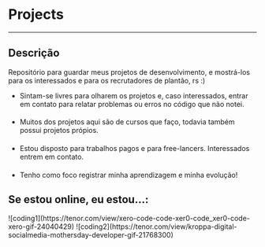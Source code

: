 # Projects
---
## Descrição

Repositório para guardar meus projetos de desenvolvimento, e mostrá-los para os interessados e para os recrutadores de plantão, rs :)

- Sintam-se livres para olharem os projetos e, caso interessados, entrar em contato para relatar problemas ou erros no código que não notei.
####
- Muitos dos projetos aqui são de cursos que faço, todavia também possui projetos própios.
####
- Estou disposto para trabalhos pagos e para free-lancers. Interessados entrem em contato.
####
- Tenho como foco registrar minha aprendizagem e minha evolução!

## Se estou online, eu estou...:

<div> ![coding1](https://tenor.com/view/xero-code-code-xer0-code_xer0-code-xero-gif-24040429)
 ![coding2](https://tenor.com/view/kroppa-digital-socialmedia-mothersday-developer-gif-21768300)